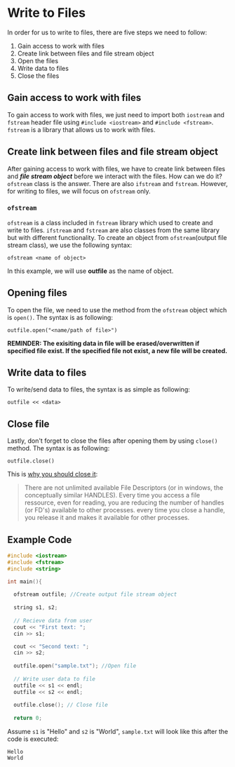 # Write to Files
In order for us to write to files, there are five steps we need to follow:
1. Gain access to work with files
2. Create link between files and file stream object
3. Open the files
4. Write data to files
5. Close the files

## Gain access to work with files
To gain access to work with files, we just need to import both `iostream` and  `fstream` header file using `#include <iostream>` and  `#include <fstream>`. `fstream` is a library that allows us to work with files.

## Create link between files and file stream object
After gaining access to work with files, we have to create link between files and ***file stream object*** before we interact with the files. How can we do it? `ofstream` class is the answer. There are also `ifstream` and `fstream`. However, for writing to files, we will focus on `ofstream` only.
### `ofstream`
`ofstream` is a class included in `fstream` library which used to create and write to files. `ifstream` and `fstream` are also classes from the same library but with different functionality. To create an object from `ofstream`(output file stream class), we use the following syntax:

`ofstream <name of object>`

In this example, we will use **outfile** as the name of object.

## Opening files
To open the file, we need to use the method from the `ofstream` object which is `open()`. The syntax is as following:

`outfile.open("<name/path of file>")`

**REMINDER: The exisiting data in file will be erased/overwritten if specified file exist. If the specified file not exist, a new file will be created.**

## Write data to files
To write/send data to files, the syntax is as simple as following:

`outfile << <data>`

## Close file
Lastly, don't forget to close the files after opening them by using `close()` method. The syntax is as following:

`outfile.close()`

This is [why you should close it](https://stackoverflow.com/a/29536383):

>  There are not unlimited available File Descriptors (or in windows, the conceptually similar HANDLES). Every time you access a file ressource, even for reading, you are reducing the number of handles (or FD's) available to other processes. every time you close a handle, you release it and makes it available for other processes.

## Example Code
```cpp
#include <iostream>
#include <fstream>
#include <string>

int main(){
  
  ofstream outfile; //Create output file stream object
  
  string s1, s2; 
  
  // Recieve data from user
  cout << "First text: ";
  cin >> s1;

  cout << "Second text: ";
  cin >> s2;
  
  outfile.open("sample.txt"); //Open file
  
  // Write user data to file
  outfile << s1 << endl;
  outfile << s2 << endl;
  
  outfile.close(); // Close file
  
  return 0;
```
Assume `s1` is "Hello" and `s2` is "World", `sample.txt` will look like this after the code is executed:

```
Hello
World
```
